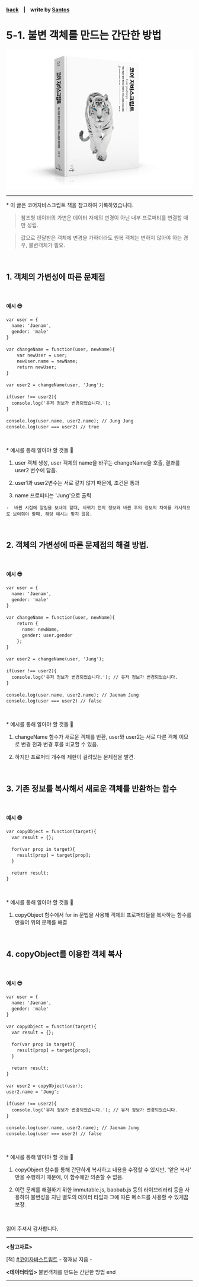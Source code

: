 <p>

#### [back](../../../README.md) &nbsp;&nbsp; | &nbsp;&nbsp; write by [Santos](https://github.com/SangchoKim)

</p>

# 5-1. 불변 객체를 만드는 간단한 방법

<p align="center">
    <img src="../../../image/main.png">
</p>

---
<p> * 이 글은 코어자바스크립트 책을 참고하여 기록하였습니다. </p>

> 참조형 데이터의 가변은 데이터 자체의 변경이 아닌 내부 프로퍼티를 변결할 때만 성립. 

> 값으로 전달받은 객체에 변경을 가하더라도 원복 객체는 변하지 않아야 하는 경우, 불변객체가 필요.  

</br>

## 1. 객체의 가변성에 따른 문제점

</br>


#### 예시 😎

```
var user = {
  name: 'Jaenam',
  gender: 'male'
}

var changeName = function(user, newName){
    var newUser = user;
    newUser.name = newName;
    return newUser;
}

var user2 = changeName(user, 'Jung');

if(user !== user2){
  console.log('유저 정보가 변경되었습니다.');
}

console.log(user.name, user2.name); // Jung Jung
console.log(user === user2) // true
```
</br>

 <p> * 예시를 통해 알아야 할 것들 🤔 </p>

 1. user 객체 생성, user 객체의 name을 바꾸는 changeName을 호출, 결과를 user2 변수에 담음.

 2. user1과 user2변수는 서로 같지 않기 때문에, 조건문 통과

 3. name 프로퍼티는 'Jung'으로 출력

```
-  바뀐 시점에 알림을 보내야 할때, 바뀌기 전의 정보와 바뀐 후의 정보의 차이를 가시적으로 보여줘야 할때, 해당 예시는 맞지 않음.
```
</br>

## 2. 객체의 가변성에 따른 문제점의 해결 방법.
</br>

#### 예시 😎

```
var user = {
  name: 'Jaenam',
  gender: 'male'
}

var changeName = function(user, newName){
    return {
      name: newName,
      gender: user.gender
    };
}

var user2 = changeName(user, 'Jung');

if(user !== user2){
  console.log('유저 정보가 변경되었습니다.'); // 유저 정보가 변경되었습니다.
}

console.log(user.name, user2.name); // Jaenam Jung
console.log(user === user2) // false
```

</br>
 <p> * 예시를 통해 알아야 할 것들 🤔 </p>

 1. changeName 함수가 새로운 객체를 반환, user와 user2는 서로 다른 객체 이므로 변경 전과 변경 후를 비교할 수 있음.

 2. 하지만 프로퍼티 개수에 제한이 걸려있는 문제점을 발견. 

</br>

 ## 3. 기존 정보를 복사해서 새로운 객체를 반환하는 함수 
</br>

#### 예시 😎

```
var copyObject = function(target){
  var result = {};

  for(var prop in target){
    result[prop] = target[prop];
  }

  return result;
}
```

</br>
 <p> * 예시를 통해 알아야 할 것들 🤔 </p>

 1. copyObject 함수에서 for in 문법을 사용해 객체의 프로퍼티들을 복사하는 함수를 만들어 위의 문제를 해결
 </br>

 ## 4. copyObject를 이용한 객체 복사 

</br>

#### 예시 😎

```
var user = {
  name: 'Jaenam',
  gender: 'male'
}

var copyObject = function(target){
  var result = {};

  for(var prop in target){
    result[prop] = target[prop];
  }

  return result;
}

var user2 = copyObject(user);
user2.name = 'Jung';

if(user !== user2){
  console.log('유저 정보가 변경되었습니다.'); // 유저 정보가 변경되었습니다.
}

console.log(user.name, user2.name); // Jaenam Jung
console.log(user === user2) // false
```

</br>
 <p> * 예시를 통해 알아야 할 것들 🤔 </p>

 1. copyObject 함수를 통해 간단하게 복사하고 내용을 수정할 수 있지만, '얕은 복사' 만을 수행하기 때문에, 이 함수에만 의존할 수 없음.

 2. 이런 문제를 해결하기 위한 immutable.js, baobab.js 등의 라이브리러리 등을 사용하여 불변성을 지닌 별도의 데이터 타입과 그에 따른 메소드를 사용할 수 있게끔 보장.

</br>
 
 <span>읽어 주셔서 감사합니다.</span>

---

<strong><참고자료></strong>
</br>

[책] [#코어자바스트립트][core-javascript] - 정재남 지음 -
</br>


<strong><데이터타입></strong> 불변객체를 만드는 간단한 방법 end

---

[core-javascript]: https://www.aladin.co.kr/shop/wproduct.aspx?ISBN=K532636268&start=pnaver_02
[naver]: https://www.aladin.co.kr/shop/wproduct.aspx?ISBN=K532636268&start=pnaver_02